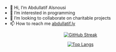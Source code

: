 - 👋 Hi, I’m Abdullatif Alsnousi
- 👀 I’m interested in programming
- 💞️ I’m looking to collaborate on charitable projects
- 📫 How to reach me [abdullatif.ly](https://abdullatif.ly/)
<!--- - 🌱 I’m currently learning flutter--->
<div align="center">
  
[![GitHub Streak](http://github-readme-streak-stats.herokuapp.com?user=abdullatif-alsnousi&theme=dark&background=000000)](https://git.io/streak-stats)

[![Top Langs](https://github-readme-stats.vercel.app/api/top-langs/?username=abdullatif-alsnousi&layout=compact&theme=vision-friendly-dark)](https://github.com/anuraghazra/github-readme-stats)

</div>

<!---
abdullatif-alsnousi/abdullatif-alsnousi is a ✨ special ✨ repository because its `README.md` (this file) appears on your GitHub profile.
You can click the Preview link to take a look at your changes.
--->
